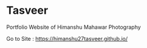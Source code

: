 # Tasveer
Portfolio Website of Himanshu Mahawar Photography

Go to Site : https://himanshu27tasveer.github.io/
